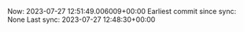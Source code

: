 Now: 2023-07-27 12:51:49.006009+00:00 Earliest commit since sync: None Last sync: 2023-07-27 12:48:30+00:00
